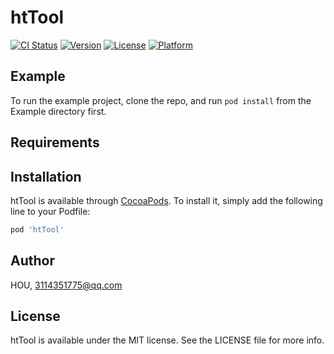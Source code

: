 # htTool

[![CI Status](https://img.shields.io/travis/HOU/htTool.svg?style=flat)](https://travis-ci.org/HOU/htTool)
[![Version](https://img.shields.io/cocoapods/v/htTool.svg?style=flat)](https://cocoapods.org/pods/htTool)
[![License](https://img.shields.io/cocoapods/l/htTool.svg?style=flat)](https://cocoapods.org/pods/htTool)
[![Platform](https://img.shields.io/cocoapods/p/htTool.svg?style=flat)](https://cocoapods.org/pods/htTool)

## Example

To run the example project, clone the repo, and run `pod install` from the Example directory first.

## Requirements

## Installation

htTool is available through [CocoaPods](https://cocoapods.org). To install
it, simply add the following line to your Podfile:

```ruby
pod 'htTool'
```

## Author

HOU, 3114351775@qq.com

## License

htTool is available under the MIT license. See the LICENSE file for more info.
